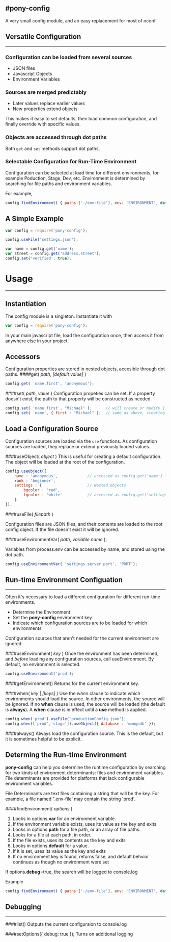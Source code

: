 #pony-config
---

A very small config module, and an easy replacement for most of nconf

## Versatile Configuration
---
### Configuration can be loaded from several sources
- JSON files
- Javascript Objects
- Environment Variables

### Sources are merged predictably
- Later values replace earlier values
- New properties extend objects

This makes it easy to set defaults, then load common configuration, and finally override with specific values.

### Objects are accessed through dot paths
Both `get` and `set` methods support dot paths.

### Selectable Configuration for Run-Time Environment

Configuration can be selected at load time for different environments, for example Poduction, Stage, Dev, etc.
Environment is determined by searching for file paths and environment variables.

For example,
```javascript
config.findEnvironment( { paths:['./env-file'], env: 'ENVIRONMENT', default:'prod');
```
## A Simple Example
```javascript
var config = require('pony-config');

config.useFile('settings.json');

var name = config.get('name');
var street = config.get('address.street');
config.set('verified', true);
```

# Usage
---
## Instantiation

The config module is a singleton.  Instantiate it with
```javascript
var config = require('pony-config');
```

In your main javascript file, load the configuration once, then access it from anywhere else in your project.
## Accessors

Configuration properties are stored in nested objects, accesible through dot paths.
####get( *path*, *[default value]* )

```javascript
config.get( 'name.first', 'anonymous');
```
####set( *path*, *value* )
Configuration propeties can be set.  If a property doesn't exist, the path to that property will be constructed as needed
```javascript
config.set( 'name.first', "Michael" );      // will create or modify { name : { first : "Michael" } } as needed
config.set( 'name', { first : "Michael" );  // same as above, creating sub-paths as needed, extending existing sub-paths
```

## Load a Configuration Source

Configuration sources are loaded via the `use` functions.  As configuration sources are loaded, they replace or extend
previously loaded values.

####useObject( *object* )
This is useful for creating a default configuration.  The object will be loaded at the root of the configuration.

```javascript
config.useObject({
    name : 'anonymous',             // accessed as config.get('name')
    rank : 'beginner',
    settings : {                    // Nested objects
        bgcolor : 'red',
        fgcolor : 'white'           // accessed as config.get('settings.fgcolor')
    }
});
```

####useFile( *filepath* )

Configuration files are JSON files, and their contents are loaded to the root config object.
If the file doesn't exist it will be ignored.


####useEnvironmentVar( *path*, *variable name* );

Variables from process.env can be accessed by name, and stored using the dot path.

```javascript
config.useEnvironmentVar( 'settings.server.port', 'PORT');
```

## Run-time Environment Configuation
---
Often it's necessary to load a different configuration for different run-time environments.

- Determine the Environment
- Set the **pony-config** environment key
- Indicate which configuration sources are to be loaded for which environments

Configuration sources that aren't needed for the current environment are ignored.

####useEnvironment( *key* )
Once the environment has been determined, and *before* loading any configuration sources, call useEnvironment.  By default, no environment is selected.
```javascript
config.useEnvironment('prod');
```

####getEnvironment()
Returns for the current environment key.

####when( *key* | *[keys]* )
Use the *when* clause to indicate which environments should load the source.  In other environments, the source will be ignored. If no **when** clause is used, the source will be loaded (the default is **always**).  A **when** clause is in effect until a **use** method is applied.

```javascript
config.when('prod').useFile('productionConfig.json');
config.when(['prod','stage']).useObject({ database : 'mongodb' });
```

####always()
Always load the configuration source.  This is the default, but it is sometimes helpful to be explicit. 

## Determing the Run-time Environment
**pony-config** can help you determine the runtime configuration by searching for two kinds of environment determinants: files and environment variables.  File determinants are provided for platforms that lack configurable environment variables.

File Determinants are text files containing a string that will be the key.  For example, a file named ".env-file' may contain the string 'prod'.

####findEnvironment( *options* )
1. Looks in options.**var** for an environment variable.
2. If the environment variable exists, uses its value as the key and exits
3. Looks in options.**path** for a file path, or an array of file paths.
4. Looks for a file at each path, in order.
5. If the file exists, uses its contents as the key and exits
6. Looks in options.**default** for a value.
7. If it is set, uses its value as the key and exits
8. If no environment key is found, returns false, and default behvior continues as though no environment were set

If options.**debug**=true, the search will be logged to console.log

Example
```javascript
config.findEnvironment( { paths:['./env-file'], env: 'ENVIRONMENT', default:'prod');
```

## Debugging
---
####list()
Outputs the current configuraion to console.log

####setOptions({ debug: true });
Turns on additional logging




